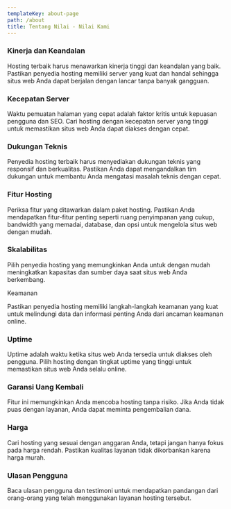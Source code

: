 ```yaml
---
templateKey: about-page
path: /about
title: Tentang Nilai - Nilai Kami
---
```

### **Kinerja dan Keandalan**

Hosting terbaik harus menawarkan kinerja tinggi dan keandalan yang baik. Pastikan penyedia hosting memiliki server yang kuat dan handal sehingga situs web Anda dapat berjalan dengan lancar tanpa banyak gangguan.

### **Kecepatan Server**

Waktu pemuatan halaman yang cepat adalah faktor kritis untuk kepuasan pengguna dan SEO. Cari hosting dengan kecepatan server yang tinggi untuk memastikan situs web Anda dapat diakses dengan cepat.

### **Dukungan Teknis**

Penyedia hosting terbaik harus menyediakan dukungan teknis yang responsif dan berkualitas. Pastikan Anda dapat mengandalkan tim dukungan untuk membantu Anda mengatasi masalah teknis dengan cepat.

### **Fitur Hosting**

Periksa fitur yang ditawarkan dalam paket hosting. Pastikan Anda mendapatkan fitur-fitur penting seperti ruang penyimpanan yang cukup, bandwidth yang memadai, database, dan opsi untuk mengelola situs web dengan mudah.

### **Skalabilitas**

Pilih penyedia hosting yang memungkinkan Anda untuk dengan mudah meningkatkan kapasitas dan sumber daya saat situs web Anda berkembang.

Keamanan

Pastikan penyedia hosting memiliki langkah-langkah keamanan yang kuat untuk melindungi data dan informasi penting Anda dari ancaman keamanan online.

### **Uptime**

Uptime adalah waktu ketika situs web Anda tersedia untuk diakses oleh pengguna. Pilih hosting dengan tingkat uptime yang tinggi untuk memastikan situs web Anda selalu online.

### **Garansi Uang Kembali**

Fitur ini memungkinkan Anda mencoba hosting tanpa risiko. Jika Anda tidak puas dengan layanan, Anda dapat meminta pengembalian dana.

### **Harga**

Cari hosting yang sesuai dengan anggaran Anda, tetapi jangan hanya fokus pada harga rendah. Pastikan kualitas layanan tidak dikorbankan karena harga murah.

### **Ulasan Pengguna**

Baca ulasan pengguna dan testimoni untuk mendapatkan pandangan dari orang-orang yang telah menggunakan layanan hosting tersebut.